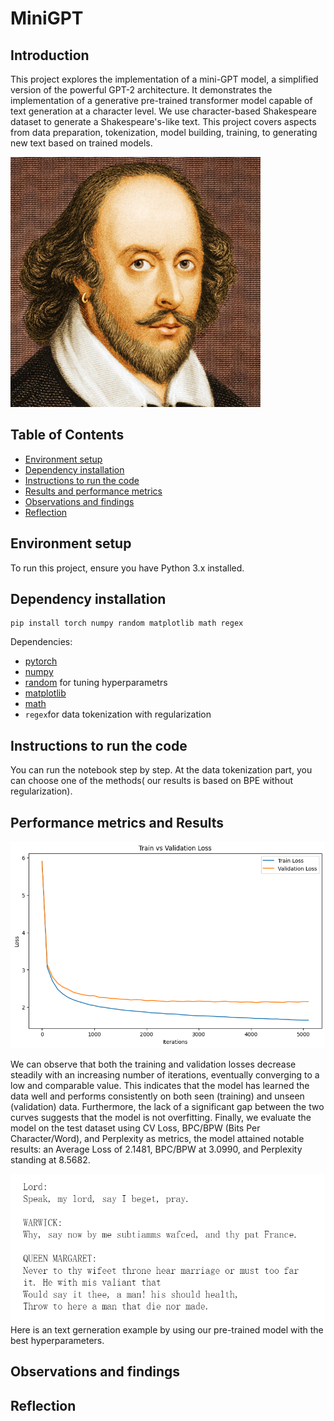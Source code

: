 # MiniGPT
## Introduction

This project explores the implementation of a mini-GPT model, a simplified version of the powerful GPT-2 architecture.  It demonstrates the implementation of a generative pre-trained transformer model capable of text generation at a character level.  We use character-based Shakespeare dataset to generate a Shakespeare's-like text. This project covers aspects from data preparation, tokenization, model building, training, to generating new text based on trained models.


<img src="image/text_generation_shakespeare_rnn.jpg" width="400">


## Table of Contents

- [Environment setup](#environment_setup)
- [Dependency installation](#install)
- [Instructions to run the code](#instructions)
- [Results and performance metrics](#results)
- [Observations and findings](#findings)
- [Reflection](#reflection)


## Environment setup

To run this project, ensure you have Python 3.x installed. 

## Dependency installation

```
pip install torch numpy random matplotlib math regex
```

Dependencies:

- [pytorch](https://pytorch.org) 
- [numpy](https://numpy.org/install/)
- [random](https://docs.python.org/3/library/random.html) for tuning hyperparametrs
- [matplotlib](https://matplotlib.org/)
- [math](https://docs.python.org/3/library/math.html)
- `regex`for data tokenization with regularization



## Instructions to run the code
You can run the notebook step by step. At the data tokenization part, you can choose one of the methods( our results is based on BPE without regularization).

## Performance metrics and Results 
<img src="image/loss.png" width="600">

We can observe that both the training and validation losses decrease steadily with an increasing number of iterations, eventually converging to a low and comparable value. This indicates that the model has learned the data well and performs consistently on both seen (training) and unseen (validation) data. Furthermore, the lack of a significant gap between the two curves suggests that the model is not overfitting. Finally, we evaluate the model on the test dataset using CV Loss, BPC/BPW (Bits Per Character/Word), and Perplexity as metrics, the model attained notable results: an Average Loss of 2.1481, BPC/BPW at 3.0990, and Perplexity standing at 8.5682.

<img src="image/text_generation.png" width="600">
Here is an text gerneration example by using our pre-trained model with the best hyperparameters.

## Observations and findings



## Reflection

